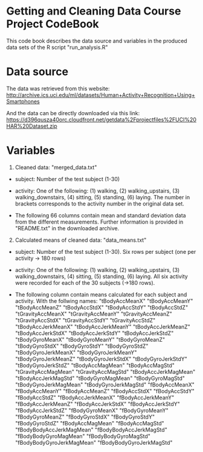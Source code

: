 Getting and Cleaning Data Course Project CodeBook
=========================================
This code book describes the data source and variables in the produced data sets of the R script "run_analysis.R"

# Data source

The data was retrieved from this website:
http://archive.ics.uci.edu/ml/datasets/Human+Activity+Recognition+Using+Smartphones

And the data can be directly downloaded via this link:
https://d396qusza40orc.cloudfront.net/getdata%2Fprojectfiles%2FUCI%20HAR%20Dataset.zip


# Variables

1. Cleaned data: "merged_data.txt"

* subject: Number of the test subject (1-30)

* activity: One of the following: (1) walking, (2) walking_upstairs, (3) walking_downstairs, (4) sitting, (5) standing, (6) laying. The number in brackets corresponds to the activity number in the original data set.

* The following 66 columns contain mean and standard deviation data from the different measurements. Further information is provided in "README.txt" in the downloaded archive.

2. Calculated means of cleaned data: "data_means.txt"

* subject: Number of the test subject (1-30). Six rows per subject (one per activity -> 180 rows)

* activity: One of the following: (1) walking, (2) walking_upstairs, (3) walking_downstairs, (4) sitting, (5) standing, (6) laying. All six activity were recorded for each of the 30 subjects (->180 rows).

* The following column contain means calculated for each subject and activity. With the follwing names:
 "tBodyAccMeanX"            "tBodyAccMeanY"            "tBodyAccMeanZ"            "tBodyAccStdX"             "tBodyAccStdY"             "tBodyAccStdZ"             "tGravityAccMeanX"         "tGravityAccMeanY"         "tGravityAccMeanZ"         "tGravityAccStdX"          "tGravityAccStdY"          "tGravityAccStdZ"          "tBodyAccJerkMeanX"        "tBodyAccJerkMeanY"        "tBodyAccJerkMeanZ"        "tBodyAccJerkStdX"         "tBodyAccJerkStdY"         "tBodyAccJerkStdZ"         "tBodyGyroMeanX"           "tBodyGyroMeanY"           "tBodyGyroMeanZ"           "tBodyGyroStdX"            "tBodyGyroStdY"            "tBodyGyroStdZ"            "tBodyGyroJerkMeanX"       "tBodyGyroJerkMeanY"       "tBodyGyroJerkMeanZ"       "tBodyGyroJerkStdX"        "tBodyGyroJerkStdY"        "tBodyGyroJerkStdZ"        "tBodyAccMagMean"          "tBodyAccMagStd"           "tGravityAccMagMean"       "tGravityAccMagStd"        "tBodyAccJerkMagMean"      "tBodyAccJerkMagStd"       "tBodyGyroMagMean"         "tBodyGyroMagStd"          "tBodyGyroJerkMagMean"     "tBodyGyroJerkMagStd"      "fBodyAccMeanX"            "fBodyAccMeanY"            "fBodyAccMeanZ"            "fBodyAccStdX"             "fBodyAccStdY"             "fBodyAccStdZ"             "fBodyAccJerkMeanX"        "fBodyAccJerkMeanY"        "fBodyAccJerkMeanZ"        "fBodyAccJerkStdX"         "fBodyAccJerkStdY"         "fBodyAccJerkStdZ"         "fBodyGyroMeanX"           "fBodyGyroMeanY"           "fBodyGyroMeanZ"           "fBodyGyroStdX"            "fBodyGyroStdY"            "fBodyGyroStdZ"            "fBodyAccMagMean"          "fBodyAccMagStd"           "fBodyBodyAccJerkMagMean"  "fBodyBodyAccJerkMagStd"   "fBodyBodyGyroMagMean"     "fBodyBodyGyroMagStd"      "fBodyBodyGyroJerkMagMean" "fBodyBodyGyroJerkMagStd" 



